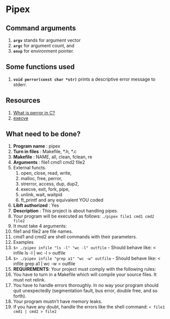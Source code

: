 # Pipex


## Command arguments
1. **```argv```** stands for argument vector
2. **```argc```** for argument count, and
3. **```envp```** for environment pointer.

## Some functions used
1. **```void perror(const char *str)```** prints a descriptive error message to stderr. 


## Resources
1. [What is perror in C?](https://www.educative.io/answers/what-is-perror-in-c)
2. [execve](https://man7.org/linux/man-pages/man2/execve.2.html)



## What need to be done?

1. **Program name** : pipex
2. **Turn in files** :  Makefile, *.h, *.c
3. **Makefile** : NAME, all, clean, fclean, re
4. **Arguments** : file1 cmd1 cmd2 file2
5. External functs.
   1. open, close, read, write,
   2. malloc, free, perror,
   3. strerror, access, dup, dup2,
   4. execve, exit, fork, pipe,
   5. unlink, wait, waitpid
   6. ft_printf and any equivalent YOU coded
6. **Libft authorized** :  Yes
7. **Description** :  This project is about handling pipes.
8. Your program will be executed as follows:
  ```./pipex file1 cmd1 cmd2 file2```
9. It must take 4 arguments:
  1. file1 and file2 are file names.
  2. cmd1 and cmd2 are shell commands with their parameters.
10. Examples
  1. ```$> ./pipex infile "ls -l" "wc -l" outfile```
    - Should behave like: < infile ls -l | wc -l > outfile
  2. ```$> ./pipex infile "grep a1" "wc -w" outfile```
    - Should behave like: < infile grep a1 | wc -w > outfile
11. **REQUIREMENTS**: Your project must comply with the following rules:
  1. You have to turn in a Makefile which will compile your source files. It must not
relink.
  2. You have to handle errors thoroughly. In no way your program should quit unexpectedly (segmentation fault, bus error, double free, and so forth).
  3. Your program mustn’t have memory leaks.
  4. If you have any doubt, handle the errors like the shell command:
    ```< file1 cmd1 | cmd2 > file2```
